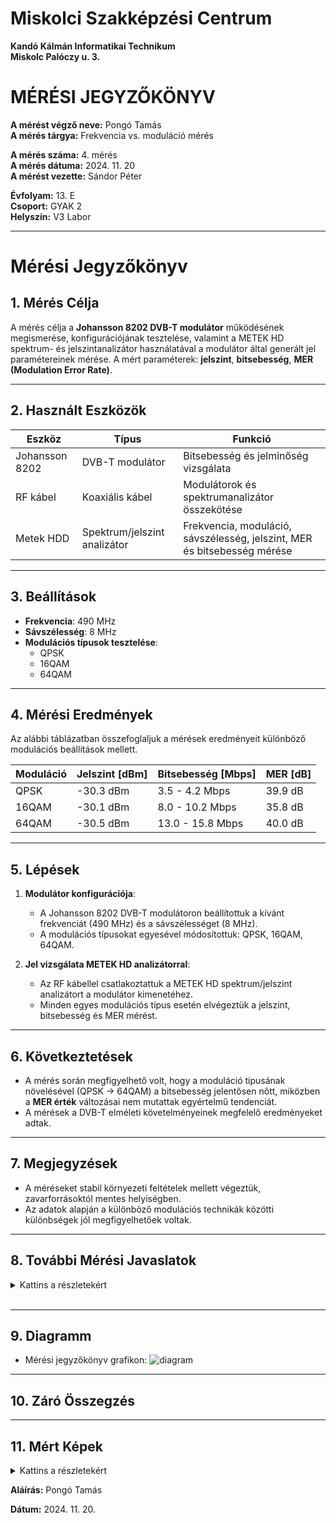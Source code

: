 # Miskolci Szakképzési Centrum  
**Kandó Kálmán Informatikai Technikum**  
**Miskolc Palóczy u. 3.**

# MÉRÉSI JEGYZŐKÖNYV

**A mérést végző neve:** Pongó Tamás  
**A mérés tárgya:** Frekvencia vs. moduláció mérés


**A mérés száma:** 4. mérés  
**A mérés dátuma:** 2024. 11. 20  
**A mérést vezette:** Sándor Péter  

**Évfolyam:** 13. E  
**Csoport:** GYAK 2  
**Helyszín:** V3 Labor 

---

# Mérési Jegyzőkönyv

## 1. Mérés Célja
A mérés célja a **Johansson 8202 DVB-T modulátor** működésének megismerése, konfigurációjának tesztelése, valamint a METEK HD spektrum- és jelszintanalizátor használatával a modulátor által generált jel paramétereinek mérése. A mért paraméterek: **jelszint**, **bitsebesség**, **MER (Modulation Error Rate)**.

---

## 2. Használt Eszközök

| Eszköz                     | Típus                       | Funkció                                           |
|----------------------------|-----------------------------|---------------------------------------------------|
| Johansson 8202             | DVB-T modulátor            | Bitsebesség és jelminőség vizsgálata              |
| RF kábel                   | Koaxiális kábel            | Modulátorok és spektrumanalizátor összekötése     |
| Metek HDD                  | Spektrum/jelszint analizátor| Frekvencia, moduláció, sávszélesség, jelszint, MER és bitsebesség mérése |

---

## 3. Beállítások
- **Frekvencia**: 490 MHz  
- **Sávszélesség**: 8 MHz  
- **Modulációs típusok tesztelése**:  
  - QPSK  
  - 16QAM  
  - 64QAM  

---

## 4. Mérési Eredmények
Az alábbi táblázatban összefoglaljuk a mérések eredményeit különböző modulációs beállítások mellett.

| **Moduláció** | **Jelszint [dBm]** | **Bitsebesség [Mbps]** | **MER [dB]** |
|---------------|---------------------|------------------------|--------------|
| QPSK          | -30.3 dBm          | 3.5 - 4.2 Mbps        | 39.9 dB      |
| 16QAM         | -30.1 dBm          | 8.0 - 10.2 Mbps       | 35.8 dB      |
| 64QAM         | -30.5 dBm          | 13.0 - 15.8 Mbps      | 40.0 dB      |

---

## 5. Lépések
1. **Modulátor konfigurációja**:
   - A Johansson 8202 DVB-T modulátoron beállítottuk a kívánt frekvenciát (490 MHz) és a sávszélességet (8 MHz).  
   - A modulációs típusokat egyesével módosítottuk: QPSK, 16QAM, 64QAM.

2. **Jel vizsgálata METEK HD analizátorral**:
   - Az RF kábellel csatlakoztattuk a METEK HD spektrum/jelszint analizátort a modulátor kimenetéhez.  
   - Minden egyes modulációs típus esetén elvégeztük a jelszint, bitsebesség és MER mérést.  

---

## 6. Következtetések
- A mérés során megfigyelhető volt, hogy a moduláció típusának növelésével (QPSK → 64QAM) a bitsebesség jelentősen nőtt, miközben a **MER érték** változásai nem mutattak egyértelmű tendenciát.  
- A mérések a DVB-T elméleti követelményeinek megfelelő eredményeket adtak.

---

## 7. Megjegyzések
- A méréseket stabil környezeti feltételek mellett végeztük, zavarforrásoktól mentes helyiségben.  
- Az adatok alapján a különböző modulációs technikák közötti különbségek jól megfigyelhetőek voltak.

---

## 8. További Mérési Javaslatok

<details>   

<summary>Kattins a részletekért</summary>   

<h1>Mérési Javaslatok</h1>

    <h2>1. Szélsőséges Jelszint Tesztelése</h2>
    <ul>
        <li><strong>Cél:</strong> Vizsgálni, hogyan viselkedik a rendszer különböző jelszint értékek mellett.</li>
        <li><strong>Lépések:</strong>
            <ol>
                <li>Állítsuk be a jelszintet az RF kimeneten szélsőségesen alacsony és magas értékekre (pl. -60 dBm, -20 dBm).</li>
                <li>Mérjük meg a bitsebességet és a MER-t a kiválasztott modulációs típusok mellett.</li>
            </ol>
        </li>
        <li><strong>Elvárt eredmények:</strong> Magasabb jelszintnél stabilabb adatátvitel, alacsonyabb jelszintnél romló MER és csökkenő bitsebesség.</li>
    </ul>

    <hr>

    <h2>2. Szűkebb és Szélesebb Sávszélesség Hatásai</h2>
    <ul>
        <li><strong>Cél:</strong> Megvizsgálni a sávszélesség változtatásának hatását a jel minőségére és teljesítményére.</li>
        <li><strong>Lépések:</strong>
            <ol>
                <li>Állítsuk be a sávszélességet különböző értékekre (pl. 6 MHz, 7 MHz, 8 MHz).</li>
                <li>Rögzítsük a jelszintet, MER-t és a bitsebességet.</li>
            </ol>
        </li>
        <li><strong>Elvárt eredmények:</strong> Szélesebb sávszélességnél nagyobb bitsebesség, de csökkenhet a MER.</li>
    </ul>

    <hr>

    <h2>3. Zavarforrások Hatása</h2>
    <ul>
        <li><strong>Cél:</strong> Meghatározni, hogy a közeli rádiófrekvenciás zavarok hogyan befolyásolják a jelek minőségét.</li>
        <li><strong>Lépések:</strong>
            <ol>
                <li>Helyezzünk egy zavarforrást (pl. másik RF jeladó) a vizsgált frekvencia közelébe.</li>
                <li>Mérjük meg a jelszintet, MER-t és a bitsebességet különböző távolságokból.</li>
            </ol>
        </li>
        <li><strong>Elvárt eredmények:</strong> Zavarforrás jelenléte csökkentheti a MER-t és növelheti a hibaarányt.</li>
    </ul>

    <hr>

    <h2>4. Moduláció Stabilitásának Vizsgálata Időfüggvényében</h2>
    <ul>
        <li><strong>Cél:</strong> Tesztelni, hogy hosszabb időtartam alatt mennyire stabil a jel különböző modulációs típusok esetén.</li>
        <li><strong>Lépések:</strong>
            <ol>
                <li>Állítsuk be az eszközt egy modulációs típusra (pl. 64QAM).</li>
                <li>Mérjünk jelszintet, MER-t és bitsebességet óránként legalább 12 órán keresztül.</li>
            </ol>
        </li>
        <li><strong>Elvárt eredmények:</strong> Stabil rendszer esetén a paramétereknek változatlannak kell maradniuk.</li>
    </ul>

    <hr>

    <h2>5. Szomszédos Csatornák Vizsgálata</h2>
    <ul>
        <li><strong>Cél:</strong> Megérteni, hogyan befolyásolja a szomszédos csatornák jelenléte a méréseket.</li>
        <li><strong>Lépések:</strong>
            <ol>
                <li>Aktiváljunk egy szomszédos csatornán (pl. 482 MHz vagy 498 MHz) másik DVB-T jelet.</li>
                <li>Mérjük meg a főcsatorna (490 MHz) paramétereit.</li>
            </ol>
        </li>
        <li><strong>Elvárt eredmények:</strong> Növekvő interferencia esetén csökkenhet a MER és romolhat a jel minősége.</li>
    </ul>

    <hr>

    <h2>6. Jelkésleltetés Vizsgálata</h2>
    <ul>
        <li><strong>Cél:</strong> Ellenőrizni a rendszer válaszidejét különböző beállítások mellett.</li>
        <li><strong>Lépések:</strong>
            <ol>
                <li>Állítsunk be eltérő modulációkat és sávszélességeket.</li>
                <li>Mérjük meg a jelkésleltetést (pl. speciális analizátorral vagy műszerekkel).</li>
            </ol>
        </li>
        <li><strong>Elvárt eredmények:</strong> A sávszélesség és moduláció változtatása hatással lehet a késleltetésre.</li>
    </ul>

    <hr>

    <h2>7. Hőmérséklet Hatásának Vizsgálata</h2>
    <ul>
        <li><strong>Cél:</strong> Megérteni, hogyan befolyásolja a környezeti hőmérséklet a rendszer teljesítményét.</li>
        <li><strong>Lépések:</strong>
            <ol>
                <li>Végezze el a méréseket különböző hőmérsékleteken (pl. 0°C, 25°C, 30°C).</li>
                <li>Rögzítse a jelszint, MER és bitsebesség értékeket.</li>
            </ol>
        </li>
        <li><strong>Elvárt eredmények:</strong> Szélsőséges hőmérsékleteken csökkenhet a rendszer stabilitása.</li>
    </ul>  

</details>

<br>

---

## 9. Diagramm
- Mérési jegyzőkönyv grafikon: 
![diagram](https://github.com/user-attachments/assets/4998637f-514c-4694-a393-6de12c99c446)


---

## 10. Záró Összegzés


---

## 11. Mért Képek

<details>
<summary>Kattins a részletekért</summary>

<br>

<img src="https://erosbence27.github.io/jegyzokonyv/image/munkakep1.jpg"/>

<br>

<img src="https://erosbence27.github.io/jegyzokonyv/image/frekik.bmp"/>

<br>

<img src="https://erosbence27.github.io/jegyzokonyv/image/qpsk_meter.bmp"/>

<br>

<img src="https://erosbence27.github.io/jegyzokonyv/image/qpsk_bit.bmp"/>

<br>

<img src="https://erosbence27.github.io/jegyzokonyv/image/16qam_meter.bmp"/>

<br>

<img src="https://erosbence27.github.io/jegyzokonyv/image/16qam_bit.bmp"/>

<br>

<img src="https://erosbence27.github.io/jegyzokonyv/image/64qam_meter.bmp"/>

<br>

<img src="https://erosbence27.github.io/jegyzokonyv/image/64qam_bit.bmp"/>

<br>

</details>

**Aláírás:** Pongó Tamás

**Dátum:** 2024. 11. 20.
